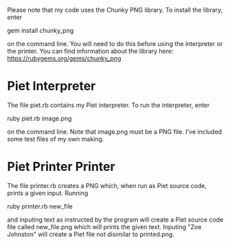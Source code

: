 Please note that my code uses the Chunky PNG library. To install the library, enter

gem install chunky_png

on the command line. You will need to do this before using the interpreter or the printer. You can find information 
about the library here: https://rubygems.org/gems/chunky_png

# Piet Interpreter

The file piet.rb contains my Piet interpreter. To run the interpreter, enter

ruby piet.rb image.png

on the command line. Note that image.png must be a PNG file. I've included some test files of my own making.

# Piet Printer Printer

The file printer.rb creates a PNG which, when run as Piet source code, prints a given input. Running

ruby printer.rb new_file

and inputing text as instructed by the program will create a Piet source code file called new_file.png which will prints the given
text. Inputing "Zoe Johnston" will create a Piet file not disimilar to printed.png.
